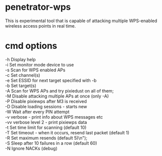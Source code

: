 # penetrator-wps

This is experimental tool that is capable of attacking multiple WPS-enabled wireless access points in real time.

# cmd options
-h Display help<br>
-i <dev> Set monitor mode device to use<br>
-s Scan for WPS enabled APs<br>
-c <channel> Set channel(s)<br>
-e <essid> Set ESSID for next target specified with -b<br>
-b <bssid> Set target(s)<br>
-A Scan for WPS APs and try pixiedust on all of them;<br>
-M Disable attacking multiple APs at once (only -A)<br>
-P Disable pixiewps after M3 is received<br>
-D Disable loading sessions - starts new<br>
-W Wait after every PIN attempt<br>
-v verbose - print info about WPS messages etc<br>
-vv verbose level 2 - print pixiewps data<br>
-t <seconds>Set time limit for scanning (default 10)<br>
-T <ms> Set timeout - when it occurs, resend last packet (default 1)<br>
-R <max> Set maximum resends (default 5)\n");<br>
-S <seconds> Sleep after 10 failures in a row (default 60)<br>
-N Ignore NACKs (debug)<br>